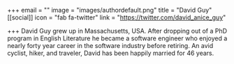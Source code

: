 +++
email = ""
image = "images/authordefault.png"
title = "David Guy"
[[social]]
icon = "fab fa-twitter"
link = "https://twitter.com/david_anice_guy"

+++
David Guy grew up in Massachusetts, USA. After dropping out of a PhD program in English Literature he became a software engineer who enjoyed a nearly forty year career in the software industry before retiring. An avid cyclist, hiker, and traveler, David has been happily married for 46 years.​​